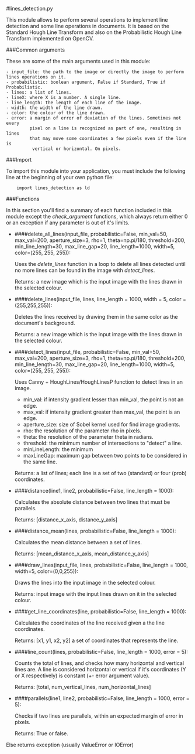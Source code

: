 #lines_detection.py

This module allows to perform several operations to implement line detection and
some line operations in documents.
It is based on the Standard Hough Line Transform and also on the Probabilistic Hough Line Transform implemented on OpenCV.


###Common arguments

These are some of the main arguments used in this module:

    - input_file: the path to the image or directly the image to perform lines operations on it.
    - probabilistic: boolean argument, False if Standard, True if Probabilistic.
    - lines: a list of lines.
    - lineX: where X is a number. A single line.
    - line_length: the length of each line of the image.
    - width: the width of the line drawn.
    - color: the colour of the line drawn.
    - error: a margin of error of deviation of the lines. Sometimes not every
             pixel on a line is recognized as part of one, resulting in lines
             that may move some coordinates a few pixels even if the line is
              vertical or horizontal. On pixels.
         
           
###Import
              
To import this module into your application, you must include the following 
line at the beginning of your own python file:

        import lines_detection as ld

              
###Functions

In this section you'll find a summary of each function included in this module 
except the *check_argument* functions, which always return either 0 or an 
exception if any parameter is out of it's limits.


- ####delete_all_lines(input_file, probabilistic=False, min_val=50, max_val=200, aperture_size=3, rho=1, theta=np.pi/180, threshold=200, min_line_length=30, max_line_gap=20, line_length=1000, width=5, color=(255, 255, 255)):

    Uses the *delete_lines* function in a loop to delete all lines detected until no
more lines can be found in the image with *detect_lines*. 

    Returns: a new image which is the input image with the lines drawn in the selected 
    colour.


- ####delete_lines(input_file, lines, line_length = 1000, width = 5, color = (255,255,255)):

    Deletes the lines received by drawing them in the same color as the document's
background.
    
    Returns: a new image which is the input image with the lines drawn in the selected 
    colour.


- ####detect_lines(input_file, probabilistic=False, min_val=50, max_val=200, aperture_size=3, rho=1, theta=np.pi/180, threshold=200, min_line_length=30, max_line_gap=20, line_length=1000, width=5, color=(255, 255, 255)):

    Uses Canny + HoughLines/HoughLinesP function to detect lines in an image.

    - min_val: if intensity gradient lesser than min_val, the point is not an edge.
    - max_val: if intensity gradient greater than max_val, the point is an edge.
    - aperture_size: size of Sobel kernel used for find image gradients.
    - rho: the resolution of the parameter rho in pixels.
    - theta: the resolution of the parameter theta in radians.
    - threshold: the minimum number of intersections to "detect" a line.
    - minLineLength: the minimum  
    - maxLineGap: maximum gap between two points to be considered in the same line. 
    
    Returns: a list of lines; each line is a set of two (standard) or four (prob) coordinates.


- ####distance(line1, line2, probabilistic=False, line_length = 1000):

    Calculates the absolute distance between two lines that must be parallels.

    Returns: [distance_x_axis, distance_y_axis]

    
- ####distance_mean(lines, probabilistic=False, line_length = 1000):

    Calculates the mean distance between a set of lines.

    Returns: [mean_distance_x_axis, mean_distance_y_axis]


- ####draw_lines(input_file, lines, probabilistic=False, line_length = 1000, width=5, color=(0,0,255)):

    Draws the lines into the input image in the selected colour.
    
    Returns: input image with the input lines drawn on it in the selected colour.
    

- ####get_line_coordinates(line, probabilistic=False, line_length = 1000):

    Calculates the coordinates of the line received given a the line coordinates.
    
    Returns: [x1, y1, x2, y2] a set of coordinates that represents the line.
   
    
- ####line_count(lines, probabilistic=False, line_length = 1000, error = 5):

    Counts the total of lines, and checks how many horizontal and vertical lines are.
A line is considered horizontal or vertical if it's coordinates (Y or X 
respectively) is constant (+- error argument value).
    
    Returns: [total, num_vertical_lines, num_horizontal_lines]


- ####parallels(line1, line2, probabilistic=False, line_length = 1000, error = 5):

    Checks if two lines are parallels, within an expected margin of error in pixels.

    Returns: True or false.

Else returns exception (usually ValueError or IOError)